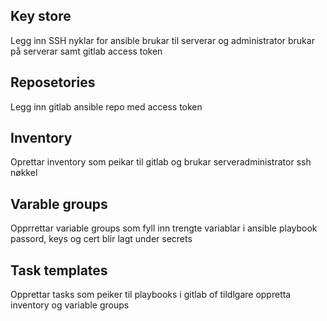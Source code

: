## 

## Key store

Legg inn SSH nyklar for ansible brukar til serverar og administrator brukar på serverar samt gitlab access token


## Reposetories

Legg inn gitlab ansible repo med access token


## Inventory 

Oprettar inventory som peikar til gitlab og brukar serveradministrator ssh nøkkel


## Varable groups

Opprrettar variable groups som fyll inn trengte variablar i ansible playbook passord, keys og cert blir lagt under secrets


## Task templates

Opprettar tasks som peiker til playbooks i gitlab of tildlgare oppretta inventory og variable groups